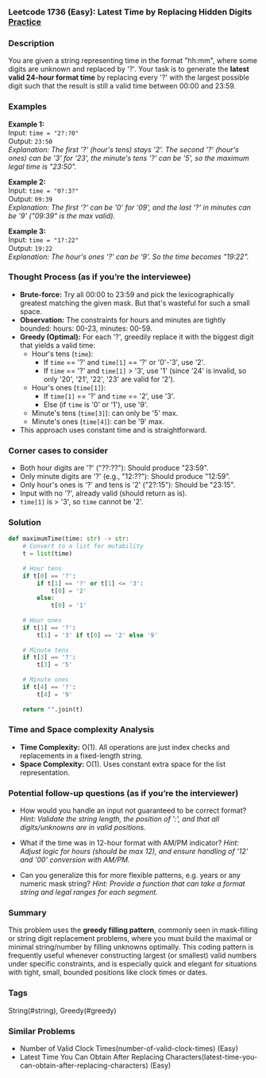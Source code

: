 ### Leetcode 1736 (Easy): Latest Time by Replacing Hidden Digits [Practice](https://leetcode.com/problems/latest-time-by-replacing-hidden-digits)

### Description  
You are given a string representing time in the format "hh:mm", where some digits are unknown and replaced by '?'. Your task is to generate the **latest valid 24-hour format time** by replacing every '?' with the largest possible digit such that the result is still a valid time between 00:00 and 23:59.

### Examples  

**Example 1:**  
Input: `time = "2?:?0"`  
Output: `23:50`  
*Explanation: The first '?' (hour's tens) stays '2'. The second '?' (hour's ones) can be '3' for '23', the minute's tens '?' can be '5', so the maximum legal time is "23:50".*

**Example 2:**  
Input: `time = "0?:3?"`  
Output: `09:39`  
*Explanation: The first '?' can be '0' for '09', and the last '?' in minutes can be '9' ("09:39" is the max valid).*

**Example 3:**  
Input: `time = "1?:22"`  
Output: `19:22`  
*Explanation: The hour's ones '?' can be '9'. So the time becomes "19:22".*

### Thought Process (as if you’re the interviewee)  
- **Brute-force:** Try all 00:00 to 23:59 and pick the lexicographically greatest matching the given mask. But that's wasteful for such a small space.
- **Observation:** The constraints for hours and minutes are tightly bounded: hours: 00-23, minutes: 00-59.
- **Greedy (Optimal):** For each '?', greedily replace it with the biggest digit that yields a valid time:
  - Hour's tens (`time`): 
    - If `time` == '?' and `time[1]` == '?' or '0'-'3', use '2'. 
    - If `time` == '?' and `time[1]` > '3', use '1' (since '24' is invalid, so only '20', '21', '22', '23' are valid for '2').
  - Hour's ones (`time[1]`): 
    - If `time[1]` == '?' and `time` == '2', use '3'.
    - Else (if `time` is '0' or '1'), use '9'.
  - Minute's tens (`time[3]`): can only be '5' max.
  - Minute's ones (`time[4]`): can be '9' max.
- This approach uses constant time and is straightforward.

### Corner cases to consider  
- Both hour digits are '?' ("??:??"): Should produce "23:59".
- Only minute digits are '?' (e.g., "12:??"): Should produce "12:59".
- Only hour's ones is '?' and tens is '2' ("2?:15"): Should be "23:15".
- Input with no '?', already valid (should return as is).
- `time[1]` is > '3', so `time` cannot be '2'.

### Solution

```python
def maximumTime(time: str) -> str:
    # Convert to a list for mutability
    t = list(time)
    
    # Hour tens
    if t[0] == '?':
        if t[1] == '?' or t[1] <= '3':
            t[0] = '2'
        else:
            t[0] = '1'
    
    # Hour ones
    if t[1] == '?':
        t[1] = '3' if t[0] == '2' else '9'
    
    # Minute tens
    if t[3] == '?':
        t[3] = '5'
    
    # Minute ones
    if t[4] == '?':
        t[4] = '9'
    
    return "".join(t)
```

### Time and Space complexity Analysis  

- **Time Complexity:** O(1). All operations are just index checks and replacements in a fixed-length string.
- **Space Complexity:** O(1). Uses constant extra space for the list representation.

### Potential follow-up questions (as if you’re the interviewer)  

- How would you handle an input not guaranteed to be correct format?
  *Hint: Validate the string length, the position of ':', and that all digits/unknowns are in valid positions.*

- What if the time was in 12-hour format with AM/PM indicator?
  *Hint: Adjust logic for hours (should be max 12), and ensure handling of '12' and '00' conversion with AM/PM.*

- Can you generalize this for more flexible patterns, e.g. years or any numeric mask string?
  *Hint: Provide a function that can take a format string and legal ranges for each segment.*

### Summary
This problem uses the **greedy filling pattern**, commonly seen in mask-filling or string digit replacement problems, where you must build the maximal or minimal string/number by filling unknowns optimally. This coding pattern is frequently useful whenever constructing largest (or smallest) valid numbers under specific constraints, and is especially quick and elegant for situations with tight, small, bounded positions like clock times or dates.

### Tags
String(#string), Greedy(#greedy)

### Similar Problems
- Number of Valid Clock Times(number-of-valid-clock-times) (Easy)
- Latest Time You Can Obtain After Replacing Characters(latest-time-you-can-obtain-after-replacing-characters) (Easy)